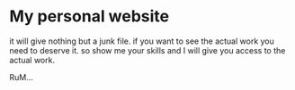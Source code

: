# My personal website

it will give nothing but a junk file.
if you want to see the actual work you need to deserve it.
so show me your skills and I will give you access to the actual work.

RuM...